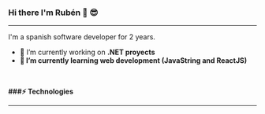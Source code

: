 ### Hi there I'm Rubén 👋 😎
<hr/>
I'm a spanish software developer for 2 years.

- 🔭 I’m currently working on <strong>.NET</string> proyects
- 🌱 I’m currently learning web development (<strong>JavaString</strong> and <strong>ReactJS</strong>)
<br/>

###⚡ Technologies
<hr/>

<!--
**Rubxnb/Rubxnb** is a ✨ _special_ ✨ repository because its `README.md` (this file) appears on your GitHub profile.

Here are some ideas to get you started:

- 🔭 I’m currently working on ...
- 🌱 I’m currently learning ...
- 👯 I’m looking to collaborate on ...
- 🤔 I’m looking for help with ...
- 💬 Ask me about ...
- 📫 How to reach me: ...
- 😄 Pronouns: ...
- ⚡ Fun fact: ...
-->
